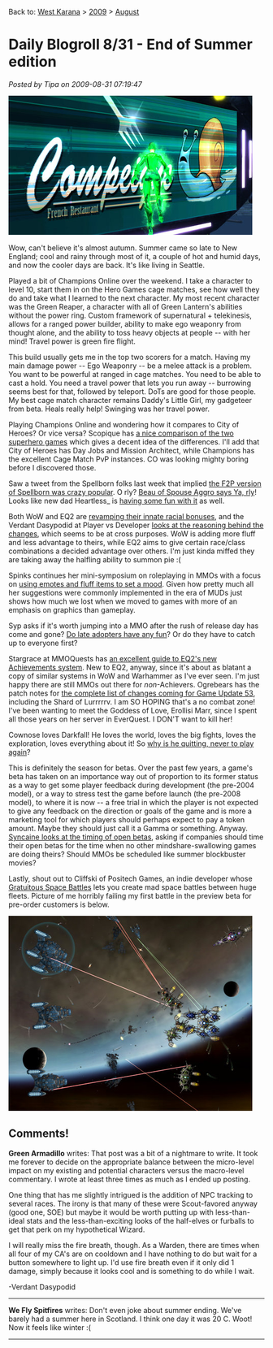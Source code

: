 Back to: [West Karana](/posts/westkarana.md) > [2009](/posts/2009/westkarana.md) > [August](./westkarana.md)
# Daily Blogroll 8/31 - End of Summer edition

*Posted by Tipa on 2009-08-31 07:19:47*

![The Green Reaper checks out a billboard in Millennium City](../../../uploads/2009/08/GameClient-2009-08-30-21-20-36-81.jpg "The Green Reaper checks out a billboard in Millennium City")

Wow, can't believe it's almost autumn. Summer came so late to New England; cool and rainy through most of it, a couple of hot and humid days, and now the cooler days are back. It's like living in Seattle.

Played a bit of Champions Online over the weekend. I take a character to level 10, start them in on the Hero Games cage matches, see how well they do and take what I learned to the next character. My most recent character was the Green Reaper, a character with all of Green Lantern's abilities without the power ring. Custom framework of supernatural + telekinesis, allows for a ranged power builder, ability to make ego weaponry from thought alone, and the ability to toss heavy objects at people -- with her mind! Travel power is green fire flight.

This build usually gets me in the top two scorers for a match. Having my main damage power -- Ego Weaponry -- be a melee attack is a problem. You want to be powerful at ranged in cage matches. You need to be able to cast a hold. You need a travel power that lets you run away -- burrowing seems best for that, followed by teleport. DoTs are good for those people. My best cage match character remains Daddy's Little Girl, my gadgeteer from beta. Heals really help! Swinging was her travel power.

Playing Champions Online and wondering how it compares to City of Heroes? Or vice versa? Scopique has [a nice comparison of the two superhero games](http://www.cedarstreet.net/2009/08/champions-online-vs-city-of-heroes.html) which gives a decent idea of the differences. I'll add that City of Heroes has Day Jobs and Mission Architect, while Champions has the excellent Cage Match PvP instances. CO was looking mighty boring before I discovered those.

Saw a tweet from the Spellborn folks last week that implied [the F2P version of Spellborn was crazy popular](http://twitter.com/tcos). O rly? [Beau of Spouse Aggro says Ya, rly](http://epicdolls.com/beauturkey/?p=2057)! Looks like new dad Heartless\_ is [having some fun with it](http://hgamer.blogspot.com/2009/08/my-chronicles-of-spellborn-photo-album.html) as well.

Both WoW and EQ2 are [revamping their innate racial bonuses](http://fanfaire08.feldoncentral.com/2009/08/28/racial-traditions/), and the Verdant Dasypodid at Player vs Developer [looks at the reasoning behind the changes](http://playervsdeveloper.blogspot.com/2009/08/dueling-racial-revamps-in-wow-and-eq2.html), which seems to be at cross purposes. WoW is adding more fluff and less advantage to theirs, while EQ2 aims to give certain race/class combinations a decided advantage over others. I'm just kinda miffed they are taking away the halfling ability to summon pie :(

Spinks continues her mini-symposium on roleplaying in MMOs with a focus on [using emotes and fluff items to set a mood](http://spinksville.wordpress.com/2009/08/31/improving-roleplaying-props-emotes-titles-class-design-and-dressing-the-set/). Given how pretty much all her suggestions were commonly implemented in the era of MUDs just shows how much we lost when we moved to games with more of an emphasis on graphics than gameplay.

Syp asks if it's worth jumping into a MMO after the rush of release day has come and gone? [Do late adopters have any fun](http://biobreak.wordpress.com/2009/08/29/when-is-it-too-late-to-begin-a-mmo/)? Or do they have to catch up to everyone first? 

Stargrace at MMOQuests has [an excellent guide to EQ2's new Achievements system](http://mmoquests.com/2009/08/29/gu-53-part-i-achievements/). New to EQ2, anyway, since it's about as blatant a copy of similar systems in WoW and Warhammer as I've ever seen. I'm just happy there are still MMOs out there for *non*-Achievers. Ogrebears has the patch notes for [the complete list of changes coming for Game Update 53](http://ogrebear.com/?p=1283), including the Shard of Lurrrrrv. I am SO HOPING that's a no combat zone! I've been wanting to meet the Goddess of Love, Erollisi Marr, since I spent all those years on her server in EverQuest. I DON'T want to kill her!

Cownose loves Darkfall! He loves the world, loves the big fights, loves the exploration, loves everything about it! So [why is he quitting, never to play again](http://cownosethe50poundcat.blogspot.com/2009/08/cow-noses-take-on-darkfall-and-farewell.html)?

This is definitely the season for betas. Over the past few years, a game's beta has taken on an importance way out of proportion to its former status as a way to get some player feedback during development (the pre-2004 model), or a way to stress test the game before launch (the pre-2008 model), to where it is now -- a free trial in which the player is not expected to give any feedback on the direction or goals of the game and is more a marketing tool for which players should perhaps expect to pay a token amount. Maybe they should just call it a Gamma or something. Anyway. [Syncaine looks at the timing of open betas](http://syncaine.wordpress.com/2009/08/28/when-it-comes-to-open-beta-timing-is-key/), asking if companies should time their open betas for the time when no other mindshare-swallowing games are doing theirs? Should MMOs be scheduled like summer blockbuster movies?

Lastly, shout out to Cliffski of Positech Games, an indie developer whose [Gratuitous Space Battles](http://www.positech.co.uk/gratuitousspacebattles/index.html) lets you create mad space battles between huge fleets. Picture of me horribly failing my first battle in the preview beta for pre-order customers is below.

![Gratuitous Space Battles](../../../uploads/2009/08/GSB-2009-08-31-08-08-18-09.jpg "Gratuitous Space Battles")

## Comments!

**Green Armadillo** writes: That post was a bit of a nightmare to write. It took me forever to decide on the appropriate balance between the micro-level impact on my existing and potential characters versus the macro-level commentary. I wrote at least three times as much as I ended up posting. 

One thing that has me slightly intrigued is the addition of NPC tracking to several races. The irony is that many of these were Scout-favored anyway (good one, SOE) but maybe it would be worth putting up with less-than-ideal stats and the less-than-exciting looks of the half-elves or furballs to get that perk on my hypothetical Wizard. 

I will really miss the fire breath, though. As a Warden, there are times when all four of my CA's are on cooldown and I have nothing to do but wait for a button somewhere to light up. I'd use fire breath even if it only did 1 damage, simply because it looks cool and is something to do while I wait. 

-Verdant Dasypodid

---

**We Fly Spitfires** writes: Don't even joke about summer ending. We've barely had a summer here in Scotland. I think one day it was 20 C. Woot! Now it feels like winter :(

---

